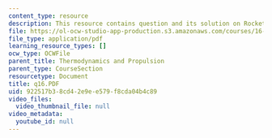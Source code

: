 ```yaml
---
content_type: resource
description: This resource contains question and its solution on Rocket Performance.
file: https://ol-ocw-studio-app-production.s3.amazonaws.com/courses/16-01-unified-engineering-i-ii-iii-iv-fall-2005-spring-2006/922517b38cd42e9ee579f8cda04b4c89_q16.PDF
file_type: application/pdf
learning_resource_types: []
ocw_type: OCWFile
parent_title: Thermodynamics and Propulsion
parent_type: CourseSection
resourcetype: Document
title: q16.PDF
uid: 922517b3-8cd4-2e9e-e579-f8cda04b4c89
video_files:
  video_thumbnail_file: null
video_metadata:
  youtube_id: null
---
```

